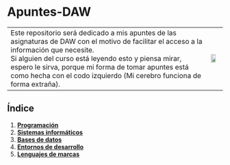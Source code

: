 # Apuntes-DAW

<div align=center>
  <table>
    <tr>
      <td>Este repositorio será dedicado a mis apuntes de las asignaturas de DAW con el motivo de facilitar el acceso a la información que necesite. 
      <br>
Si alguien del curso está leyendo esto y piensa mirar, espero le sirva, porque mi forma de tomar apuntes está como hecha con el codo izquierdo (Mi cerebro funciona de forma extraña).</td>
      <td><img src="https://steamuserimages-a.akamaihd.net/ugc/937214408388646993/4CCC1B4F19380BB595C9FE61DBCA86B6CE112092/?imw=5000&imh=5000&ima=fit&impolicy=Letterbox&imcolor=%23000000&letterbox=false" style="width: 75%;" align=center/></td>
    </tr>
  </table>
</div>

<div align=justify>

## Índice
  1. [__Programación__](PRO/README.md)
  2. [__Sistemas informáticos__](SSF/README.md)
  3. [__Bases de datos__](BAE/README.md)
  4. [__Entornos de desarrollo__](ETS/README.md)
  5. [__Lenguajes de marcas__](LND/README.md)
     
</div>
